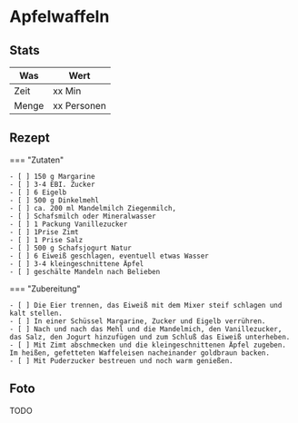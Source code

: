 # Apfelwaffeln

## Stats

| Was   | Wert        |
|-------|-------------|
| Zeit  | xx Min      |
| Menge | xx Personen |

## Rezept

=== "Zutaten"

    - [ ] 150 g Margarine
    - [ ] 3-4 EBI. Zucker
    - [ ] 6 Eigelb
    - [ ] 500 g Dinkelmehl
    - [ ] ca. 200 ml Mandelmilch Ziegenmilch,
    - [ ] Schafsmilch oder Mineralwasser
    - [ ] 1 Packung Vanillezucker
    - [ ] 1Prise Zimt
    - [ ] 1 Prise Salz
    - [ ] 500 g Schafsjogurt Natur
    - [ ] 6 Eiweiß geschlagen, eventuell etwas Wasser
    - [ ] 3-4 kleingeschnittene Äpfel
    - [ ] geschälte Mandeln nach Belieben

=== "Zubereitung"

    - [ ] Die Eier trennen, das Eiweiß mit dem Mixer steif schlagen und kalt stellen.
    - [ ] In einer Schüssel Margarine, Zucker und Eigelb verrühren.
    - [ ] Nach und nach das Mehl und die Mandelmich, den Vanillezucker, das Salz, den Jogurt hinzufügen und zum Schluß das Eiweiß unterheben.
    - [ ] Mit Zimt abschmecken und die kleingeschnittenen Äpfel zugeben. Im heißen, gefetteten Waffeleisen nacheinander goldbraun backen.
    - [ ] Mit Puderzucker bestreuen und noch warm genießen.

## Foto

TODO
